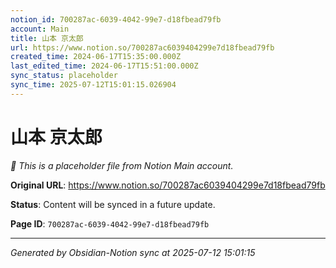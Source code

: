 ```yaml
---
notion_id: 700287ac-6039-4042-99e7-d18fbead79fb
account: Main
title: 山本 京太郎
url: https://www.notion.so/700287ac6039404299e7d18fbead79fb
created_time: 2024-06-17T15:35:00.000Z
last_edited_time: 2024-06-17T15:51:00.000Z
sync_status: placeholder
sync_time: 2025-07-12T15:01:15.026904
---
```


# 山本 京太郎

*🔄 This is a placeholder file from Notion Main account.*

**Original URL**: https://www.notion.so/700287ac6039404299e7d18fbead79fb

**Status**: Content will be synced in a future update.

**Page ID**: `700287ac-6039-4042-99e7-d18fbead79fb`

---

*Generated by Obsidian-Notion sync at 2025-07-12 15:01:15*
